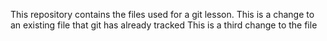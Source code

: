 This repository contains the files used for a git lesson. 
This is a change to an existing file that git has already tracked
This is a third change to the file

